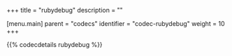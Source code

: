 +++
title = "rubydebug"
description = ""

[menu.main]
parent = "codecs"
identifier = "codec-rubydebug"
weight = 10
+++

{{% codecdetails rubydebug %}}